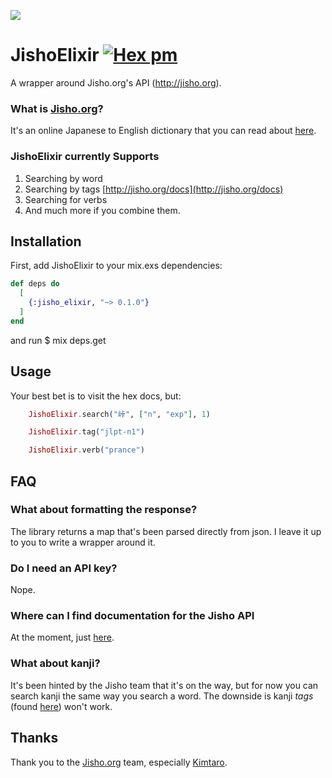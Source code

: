 ![](http://assets.jisho.org/assets/jisho-logo-v4@2x-7330091c079b9dd59601401b052b52e103978221c8fb6f5e22406d871fcc746a.png)
# JishoElixir [![Hex pm](http://img.shields.io/hexpm/v/jisho_elixir.svg?style=flat)](https://hex.pm/packages/httpoison)

A wrapper around Jisho.org's API (http://jisho.org).

### What is [Jisho.org](http://jisho.org/)?
It's an online Japanese to English dictionary that you can read about [here](http://jisho.org/about).

### JishoElixir currently Supports

1. Searching by word
2. Searching by tags [http://jisho.org/docs](http://jisho.org/docs)
3. Searching for verbs 
4. And much more if you combine them.  

## Installation

First, add JishoElixir to your mix.exs dependencies:
```elixir
def deps do
  [
    {:jisho_elixir, "~> 0.1.0"}
  ]
end
```

and run $ mix deps.get

## Usage

Your best bet is to visit the hex docs, but:

```elixir
	JishoElixir.search("峠", ["n", "exp"], 1)
```
```elixir
	JishoElixir.tag("jlpt-n1")
```
```elixir
	JishoElixir.verb("prance")

```

## FAQ
### What about formatting the response?

The library returns a map that's been parsed directly from json. I leave it up to you to write a wrapper around it. 

### Do I need an API key?

Nope.

### Where can I find documentation for the Jisho API

At the moment, just [here](http://jisho.org/forum/54fefc1f6e73340b1f160000-is-there-any-kind-of-search-api).

### What about kanji?

It's been hinted by the Jisho team that it's on the way, but for now you can search kanji the same way you search a word. The downside is kanji _tags_ (found [here](http://jisho.org/docs)) won't work. 

## Thanks

Thank you to the [Jisho.org](http://jisho.org/) team, especially [Kimtaro](https://github.com/Kimtaro). 
